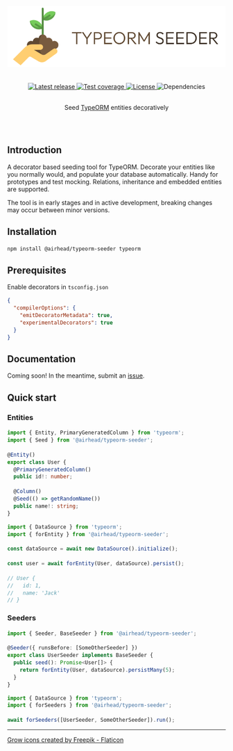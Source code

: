 <br />
<br />

<div align='center'>
    <img src='https://github.com/joakimbugge/typeorm-seeder/raw/main/assets/logo.png' alt='Logo' />
    <br /><br /><br />
    <a href='https://www.npmjs.com/package/@airhead/typeorm-seeder'>
        <img src='https://img.shields.io/github/v/release/joakimbugge/typeorm-seeder?include_prereleases' alt='Latest release' />
    </a>
    <a href='https://coveralls.io/github/joakimbugge/typeorm-seeder?branch=main'>
        <img alt="Test coverage" src="https://img.shields.io/coveralls/github/joakimbugge/typeorm-seeder">
    </a>
    <a href='https://github.com/joakimbugge/typeorm-seeder/blob/main/LICENSE'>
        <img src='https://img.shields.io/github/license/joakimbugge/typeorm-seeder' alt='License' />
    </a>
    <img src="https://img.shields.io/librariesio/release/npm/@airhead/typeorm-seeder" alt='Dependencies'>
</div>

<br />

<p align='center'>Seed <a href='https://github.com/typeorm/typeorm'>TypeORM</a> entities decoratively</p>

<br />
<br />

## Introduction

A decorator based seeding tool for TypeORM. Decorate your entities like you normally would, and populate your database
automatically. Handy for prototypes and test mocking. Relations, inheritance and embedded entities are supported.

The tool is in early stages and in active development, breaking changes may occur between minor versions.

## Installation

```bash
npm install @airhead/typeorm-seeder typeorm
```

## Prerequisites

Enable decorators in `tsconfig.json`

```json
{
  "compilerOptions": {
    "emitDecoratorMetadata": true,
    "experimentalDecorators": true
  }
}
```

## Documentation

Coming soon! In the meantime, submit an [issue](https://github.com/joakimbugge/typeorm-seeder/issues).

## Quick start

### Entities

```ts
import { Entity, PrimaryGeneratedColumn } from 'typeorm';
import { Seed } from '@airhead/typeorm-seeder';

@Entity()
export class User {
  @PrimaryGeneratedColumn()
  public id!: number;

  @Column()
  @Seed(() => getRandomName())
  public name!: string;
}
```

```ts
import { DataSource } from 'typeorm';
import { forEntity } from '@airhead/typeorm-seeder';

const dataSource = await new DataSource().initialize();

const user = await forEntity(User, dataSource).persist();

// User {
//   id: 1,
//   name: 'Jack'
// }
```

### Seeders

```ts
import { Seeder, BaseSeeder } from '@airhead/typeorm-seeder';

@Seeder({ runsBefore: [SomeOtherSeeder] })
export class UserSeeder implements BaseSeeder {
  public seed(): Promise<User[]> {
    return forEntity(User, dataSource).persistMany(5);
  }
}
```

```ts
import { DataSource } from 'typeorm';
import { forSeeders } from '@airhead/typeorm-seeder';

await forSeeders([UserSeeder, SomeOtherSeeder]).run();
```

---

<a href="https://www.flaticon.com/free-icons/grow" title="grow icons">Grow icons created by Freepik - Flaticon</a>
